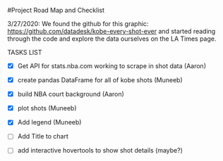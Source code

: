 #Project Road Map and Checklist

3/27/2020: 
We found the github for this graphic: https://github.com/datadesk/kobe-every-shot-ever and started reading through the code and explore the data ourselves on the LA Times page.

TASKS LIST
- [x] Get API for stats.nba.com working to scrape in shot data (Aaron) 
- [x] create pandas DataFrame for all of kobe shots (Muneeb)
- [x] build NBA court background (Aaron)
- [x] plot shots (Muneeb)
- [x] Add legend (Muneeb)
- [ ] Add Title to chart
- [ ] add interactive hovertools to show shot details (maybe?)

